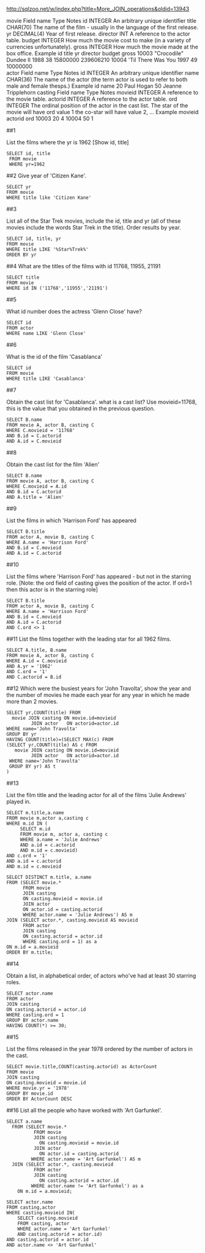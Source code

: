 http://sqlzoo.net/w/index.php?title=More_JOIN_operations&oldid=13943

movie
Field name	Type	Notes
id	INTEGER	An arbitrary unique identifier
title	CHAR(70)	The name of the film - usually in the language of the first release.
yr	DECIMAL(4)	Year of first release.
director	INT	A reference to the actor table.
budget	INTEGER	How much the movie cost to make (in a variety of currencies unfortunately).
gross	INTEGER	How much the movie made at the box office.
Example
id	title	yr	director	budget	gross
10003	"Crocodile" Dundee II	1988	38	15800000	239606210
10004	'Til There Was You	1997	49	10000000	
actor
Field name	Type	Notes
id	INTEGER	An arbitrary unique identifier
name	CHAR(36)	The name of the actor (the term actor is used to refer to both male and female thesps.)
Example
id	name
20	Paul Hogan
50	Jeanne Tripplehorn
casting
Field name	Type	Notes
movieid	INTEGER	A reference to the movie table.
actorid	INTEGER	A reference to the actor table.
ord	INTEGER	The ordinal position of the actor in the cast list. The
star of the movie will have ord value 1 the co-star will have
value 2, ...
Example
movieid	actorid	ord
10003	20	4
10004	50	1


##1

List the films where the yr is 1962 [Show id, title]

```
SELECT id, title
 FROM movie
 WHERE yr=1962
```
##2
Give year of 'Citizen Kane'.

```
SELECT yr
FROM movie
WHERE title like 'Citizen Kane'
```
##3

List all of the Star Trek movies, include the id, title and yr (all of these movies include the words Star Trek in the title). Order results by year.

```
SELECT id, title, yr
FROM movie
WHERE title LIKE '%Star%Trek%'
ORDER BY yr
```

##4
What are the titles of the films with id 11768, 11955, 21191
```
SELECT title
FROM movie
WHERE id IN ('11768','11955','21191')
```


##5

What id number does the actress 'Glenn Close' have?

```
SELECT id
FROM actor
WHERE name LIKE 'Glenn Close'
```

##6

What is the id of the film 'Casablanca'
 

```
SELECT id
FROM movie
WHERE title LIKE 'Casablanca'
```

##7

Obtain the cast list for 'Casablanca'.
what is a cast list?
Use movieid=11768, this is the value that you obtained in the previous question.

```
SELECT B.name
FROM movie A, actor B, casting C
WHERE C.movieid = '11768'
AND B.id = C.actorid
AND A.id = C.movieid
```
##8

Obtain the cast list for the film 'Alien'

```
SELECT B.name
FROM movie A, actor B, casting C
WHERE C.movieid = A.id
AND B.id = C.actorid
AND A.title = 'Alien'
```

##9

List the films in which 'Harrison Ford' has appeared

```
SELECT B.title
FROM actor A, movie B, casting C
WHERE A.name = 'Harrison Ford' 
AND B.id = C.movieid
AND A.id = C.actorid
```

##10

List the films where 'Harrison Ford' has appeared - but not in the starring role. [Note: the ord field of casting gives the position of the actor. If ord=1 then this actor is in the starring role]

```
SELECT B.title
FROM actor A, movie B, casting C
WHERE A.name = 'Harrison Ford' 
AND B.id = C.movieid
AND A.id = C.actorid
AND C.ord <> 1
```

##11
List the films together with the leading star for all 1962 films.

```
SELECT A.title, B.name
FROM movie A, actor B, casting C
WHERE A.id = C.movieid
AND A.yr = '1962'
AND C.ord = '1'
AND C.actorid = B.id
```
##12
Which were the busiest years for 'John Travolta', show the year and the number of movies he made each year for any year in which he made more than 2 movies.

```
SELECT yr,COUNT(title) FROM
  movie JOIN casting ON movie.id=movieid
         JOIN actor   ON actorid=actor.id
WHERE name='John Travolta'
GROUP BY yr
HAVING COUNT(title)=(SELECT MAX(c) FROM
(SELECT yr,COUNT(title) AS c FROM
   movie JOIN casting ON movie.id=movieid
         JOIN actor   ON actorid=actor.id
 WHERE name='John Travolta'
 GROUP BY yr) AS t
)
```

##13

List the film title and the leading actor for all of the films 'Julie Andrews' played in.

```
SELECT m.title,a.name
FROM movie m,actor a,casting c
WHERE m.id IN (
     SELECT m.id
     FROM movie m, actor a, casting c
     WHERE a.name = 'Julie Andrews'
     AND a.id = c.actorid
     AND m.id = c.movieid)
AND c.ord = '1'
AND a.id = c.actorid
AND m.id = c.movieid
```


```
SELECT DISTINCT m.title, a.name
FROM (SELECT movie.*
      FROM movie
      JOIN casting
      ON casting.movieid = movie.id
      JOIN actor
      ON actor.id = casting.actorid
      WHERE actor.name = 'Julie Andrews') AS m
JOIN (SELECT actor.*, casting.movieid AS movieid
      FROM actor
      JOIN casting
      ON casting.actorid = actor.id
      WHERE casting.ord = 1) as a
ON m.id = a.movieid
ORDER BY m.title;
```

##14

Obtain a list, in alphabetical order, of actors who've had at least 30 starring roles.

```
SELECT actor.name
FROM actor
JOIN casting
ON casting.actorid = actor.id
WHERE casting.ord = 1
GROUP BY actor.name
HAVING COUNT(*) >= 30;
```
##15

List the films released in the year 1978 ordered by the number of actors in the cast.

```
SELECT movie.title,COUNT(casting.actorid) as ActorCount
FROM movie
JOIN casting
ON casting.movieid = movie.id
WHERE movie.yr = '1978'
GROUP BY movie.id
ORDER BY ActorCount DESC
```

##16
List all the people who have worked with 'Art Garfunkel'.

```
SELECT a.name
  FROM (SELECT movie.*
          FROM movie
          JOIN casting
            ON casting.movieid = movie.id
          JOIN actor
            ON actor.id = casting.actorid
         WHERE actor.name = 'Art Garfunkel') AS m
  JOIN (SELECT actor.*, casting.movieid
          FROM actor
          JOIN casting
            ON casting.actorid = actor.id
         WHERE actor.name != 'Art Garfunkel') as a
    ON m.id = a.movieid;
```

```
SELECT actor.name
FROM casting,actor
WHERE casting.movieid IN(
    SELECT casting.movieid
    FROM casting, actor
    WHERE actor.name = 'Art Garfunkel'
    AND casting.actorid = actor.id)
AND casting.actorid = actor.id
AND actor.name <> 'Art Garfunkel'
```


